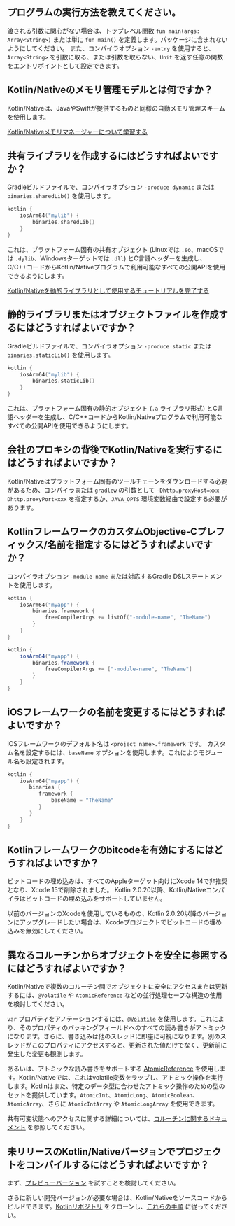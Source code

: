 [//]: # (title: Kotlin/Native FAQ)

## プログラムの実行方法を教えてください。

渡される引数に関心がない場合は、トップレベル関数 `fun main(args: Array<String>)` または単に `fun main()` を定義します。パッケージに含まれないようにしてください。
また、コンパイラオプション `-entry` を使用すると、`Array<String>` を引数に取る、または引数を取らない、`Unit` を返す任意の関数をエントリポイントとして設定できます。

## Kotlin/Nativeのメモリ管理モデルとは何ですか？

Kotlin/Nativeは、JavaやSwiftが提供するものと同様の自動メモリ管理スキームを使用します。

[Kotlin/Nativeメモリマネージャーについて学習する](native-memory-manager.md)

## 共有ライブラリを作成するにはどうすればよいですか？

Gradleビルドファイルで、コンパイラオプション `-produce dynamic` または `binaries.sharedLib()` を使用します。

```kotlin
kotlin {
    iosArm64("mylib") {
        binaries.sharedLib()
    }
}
```

これは、プラットフォーム固有の共有オブジェクト (Linuxでは `.so`、macOSでは `.dylib`、Windowsターゲットでは `.dll`) とC言語ヘッダーを生成し、C/C++コードからKotlin/Nativeプログラムで利用可能なすべての公開APIを使用できるようにします。

[Kotlin/Nativeを動的ライブラリとして使用するチュートリアルを完了する](native-dynamic-libraries.md)

## 静的ライブラリまたはオブジェクトファイルを作成するにはどうすればよいですか？

Gradleビルドファイルで、コンパイラオプション `-produce static` または `binaries.staticLib()` を使用します。

```kotlin
kotlin {
    iosArm64("mylib") {
        binaries.staticLib()
    }
}
```

これは、プラットフォーム固有の静的オブジェクト (`.a` ライブラリ形式) とC言語ヘッダーを生成し、C/C++コードからKotlin/Nativeプログラムで利用可能なすべての公開APIを使用できるようにします。

## 会社のプロキシの背後でKotlin/Nativeを実行するにはどうすればよいですか？

Kotlin/Nativeはプラットフォーム固有のツールチェーンをダウンロードする必要があるため、コンパイラまたは `gradlew` の引数として `-Dhttp.proxyHost=xxx -Dhttp.proxyPort=xxx` を指定するか、`JAVA_OPTS` 環境変数経由で設定する必要があります。

## KotlinフレームワークのカスタムObjective-Cプレフィックス/名前を指定するにはどうすればよいですか？

コンパイラオプション `-module-name` または対応するGradle DSLステートメントを使用します。

<tabs group="build-script">
<tab title="Kotlin" group-key="kotlin">

```kotlin
kotlin {
    iosArm64("myapp") {
        binaries.framework {
            freeCompilerArgs += listOf("-module-name", "TheName")
        }
    }
}
```

</tab>
<tab title="Groovy" group-key="groovy">

```groovy
kotlin {
    iosArm64("myapp") {
        binaries.framework {
            freeCompilerArgs += ["-module-name", "TheName"]
        }
    }
}
```

</tab>
</tabs>

## iOSフレームワークの名前を変更するにはどうすればよいですか？

iOSフレームワークのデフォルト名は `<project name>.framework` です。
カスタム名を設定するには、`baseName` オプションを使用します。これによりモジュール名も設定されます。

```kotlin
kotlin {
    iosArm64("myapp") {
       binaries {
          framework {
              baseName = "TheName"
          }
       }
    }
}
```

## Kotlinフレームワークのbitcodeを有効にするにはどうすればよいですか？

ビットコードの埋め込みは、すべてのAppleターゲット向けにXcode 14で非推奨となり、Xcode 15で削除されました。
Kotlin 2.0.20以降、Kotlin/Nativeコンパイラはビットコードの埋め込みをサポートしていません。

以前のバージョンのXcodeを使用しているものの、Kotlin 2.0.20以降のバージョンにアップグレードしたい場合は、Xcodeプロジェクトでビットコードの埋め込みを無効にしてください。

## 異なるコルーチンからオブジェクトを安全に参照するにはどうすればよいですか？

Kotlin/Nativeで複数のコルーチン間でオブジェクトに安全にアクセスまたは更新するには、`@Volatile` や `AtomicReference` などの並行処理セーフな構造の使用を検討してください。

`var` プロパティをアノテーションするには、[`@Volatile`](https://kotlinlang.org/api/core/kotlin-stdlib/kotlin.concurrent/-volatile/) を使用します。これにより、そのプロパティのバッキングフィールドへのすべての読み書きがアトミックになります。さらに、書き込みは他のスレッドに即座に可視になります。別のスレッドがこのプロパティにアクセスすると、更新された値だけでなく、更新前に発生した変更も観測します。

あるいは、アトミックな読み書きをサポートする [AtomicReference](https://kotlinlang.org/api/core/kotlin-stdlib/kotlin.concurrent.atomics/-atomic-reference/) を使用します。Kotlin/Nativeでは、これはvolatile変数をラップし、アトミック操作を実行します。Kotlinはまた、特定のデータ型に合わせたアトミック操作のための型のセットを提供しています。`AtomicInt`、`AtomicLong`、`AtomicBoolean`、`AtomicArray`、さらに `AtomicIntArray` や `AtomicLongArray` を使用できます。

共有可変状態へのアクセスに関する詳細については、[コルーチンに関するドキュメント](shared-mutable-state-and-concurrency.md) を参照してください。

## 未リリースのKotlin/Nativeバージョンでプロジェクトをコンパイルするにはどうすればよいですか？

まず、[プレビューバージョン](eap.md) を試すことを検討してください。

さらに新しい開発バージョンが必要な場合は、Kotlin/Nativeをソースコードからビルドできます。[Kotlinリポジトリ](https://github.com/JetBrains/kotlin) をクローンし、[これらの手順](https://github.com/JetBrains/kotlin/blob/master/kotlin-native/README.md#building-from-source) に従ってください。